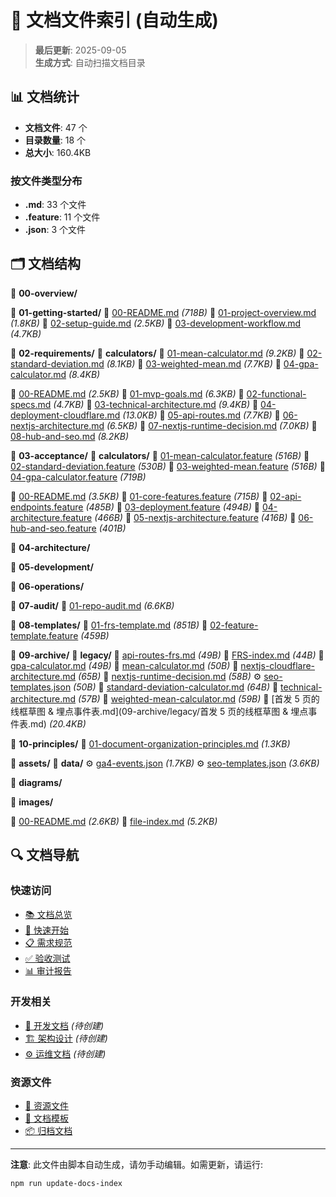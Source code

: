 # 📇 文档文件索引 (自动生成)

> **最后更新**: 2025-09-05  
> **生成方式**: 自动扫描文档目录

## 📊 文档统计

- **文档文件**: 47 个
- **目录数量**: 18 个  
- **总大小**: 160.4KB

### 按文件类型分布

- **.md**: 33 个文件
- **.feature**: 11 个文件
- **.json**: 3 个文件

## 🗂️ 文档结构

📁 **00-overview/**

📁 **01-getting-started/**
  📄 [00-README.md](01-getting-started/00-README.md) _(718B)_
  📄 [01-project-overview.md](01-getting-started/01-project-overview.md) _(1.8KB)_
  📄 [02-setup-guide.md](01-getting-started/02-setup-guide.md) _(2.5KB)_
  📄 [03-development-workflow.md](01-getting-started/03-development-workflow.md) _(4.7KB)_

📁 **02-requirements/**
  📁 **calculators/**
    📄 [01-mean-calculator.md](02-requirements/calculators/01-mean-calculator.md) _(9.2KB)_
    📄 [02-standard-deviation.md](02-requirements/calculators/02-standard-deviation.md) _(8.1KB)_
    📄 [03-weighted-mean.md](02-requirements/calculators/03-weighted-mean.md) _(7.7KB)_
    📄 [04-gpa-calculator.md](02-requirements/calculators/04-gpa-calculator.md) _(8.4KB)_

  📄 [00-README.md](02-requirements/00-README.md) _(2.5KB)_
  📄 [01-mvp-goals.md](02-requirements/01-mvp-goals.md) _(6.3KB)_
  📄 [02-functional-specs.md](02-requirements/02-functional-specs.md) _(4.7KB)_
  📄 [03-technical-architecture.md](02-requirements/03-technical-architecture.md) _(9.4KB)_
  📄 [04-deployment-cloudflare.md](02-requirements/04-deployment-cloudflare.md) _(13.0KB)_
  📄 [05-api-routes.md](02-requirements/05-api-routes.md) _(7.7KB)_
  📄 [06-nextjs-architecture.md](02-requirements/06-nextjs-architecture.md) _(6.5KB)_
  📄 [07-nextjs-runtime-decision.md](02-requirements/07-nextjs-runtime-decision.md) _(7.0KB)_
  📄 [08-hub-and-seo.md](02-requirements/08-hub-and-seo.md) _(8.2KB)_

📁 **03-acceptance/**
  📁 **calculators/**
    🧪 [01-mean-calculator.feature](03-acceptance/calculators/01-mean-calculator.feature) _(516B)_
    🧪 [02-standard-deviation.feature](03-acceptance/calculators/02-standard-deviation.feature) _(530B)_
    🧪 [03-weighted-mean.feature](03-acceptance/calculators/03-weighted-mean.feature) _(516B)_
    🧪 [04-gpa-calculator.feature](03-acceptance/calculators/04-gpa-calculator.feature) _(719B)_

  📄 [00-README.md](03-acceptance/00-README.md) _(3.5KB)_
  🧪 [01-core-features.feature](03-acceptance/01-core-features.feature) _(715B)_
  🧪 [02-api-endpoints.feature](03-acceptance/02-api-endpoints.feature) _(485B)_
  🧪 [03-deployment.feature](03-acceptance/03-deployment.feature) _(494B)_
  🧪 [04-architecture.feature](03-acceptance/04-architecture.feature) _(466B)_
  🧪 [05-nextjs-architecture.feature](03-acceptance/05-nextjs-architecture.feature) _(416B)_
  🧪 [06-hub-and-seo.feature](03-acceptance/06-hub-and-seo.feature) _(401B)_

📁 **04-architecture/**

📁 **05-development/**

📁 **06-operations/**

📁 **07-audit/**
  📄 [01-repo-audit.md](07-audit/01-repo-audit.md) _(6.6KB)_

📁 **08-templates/**
  📄 [01-frs-template.md](08-templates/01-frs-template.md) _(851B)_
  🧪 [02-feature-template.feature](08-templates/02-feature-template.feature) _(459B)_

📁 **09-archive/**
  📁 **legacy/**
    📄 [api-routes-frs.md](09-archive/legacy/api-routes-frs.md) _(49B)_
    📄 [FRS-index.md](09-archive/legacy/FRS-index.md) _(44B)_
    📄 [gpa-calculator.md](09-archive/legacy/gpa-calculator.md) _(49B)_
    📄 [mean-calculator.md](09-archive/legacy/mean-calculator.md) _(50B)_
    📄 [nextjs-cloudflare-architecture.md](09-archive/legacy/nextjs-cloudflare-architecture.md) _(65B)_
    📄 [nextjs-runtime-decision.md](09-archive/legacy/nextjs-runtime-decision.md) _(58B)_
    ⚙️ [seo-templates.json](09-archive/legacy/seo-templates.json) _(50B)_
    📄 [standard-deviation-calculator.md](09-archive/legacy/standard-deviation-calculator.md) _(64B)_
    📄 [technical-architecture.md](09-archive/legacy/technical-architecture.md) _(57B)_
    📄 [weighted-mean-calculator.md](09-archive/legacy/weighted-mean-calculator.md) _(59B)_
    📄 [首发 5 页的线框草图 & 埋点事件表.md](09-archive/legacy/首发 5 页的线框草图 & 埋点事件表.md) _(20.4KB)_


📁 **10-principles/**
  📄 [01-document-organization-principles.md](10-principles/01-document-organization-principles.md) _(1.3KB)_

📁 **assets/**
  📁 **data/**
    ⚙️ [ga4-events.json](assets/data/ga4-events.json) _(1.7KB)_
    ⚙️ [seo-templates.json](assets/data/seo-templates.json) _(3.6KB)_

  📁 **diagrams/**

  📁 **images/**


📄 [00-README.md](00-README.md) _(2.6KB)_
📄 [file-index.md](file-index.md) _(5.2KB)_


## 🔍 文档导航

### 快速访问
- [📚 文档总览](./00-README.md)
- [🚀 快速开始](./01-getting-started/00-README.md)
- [📋 需求规范](./02-requirements/00-README.md)
- [✅ 验收测试](./03-acceptance/00-README.md)
- [📊 审计报告](./07-audit/)

### 开发相关
- [🔧 开发文档](./05-development/) _(待创建)_
- [🏗️ 架构设计](./04-architecture/) _(待创建)_
- [⚙️ 运维文档](./06-operations/) _(待创建)_

### 资源文件
- [🎨 资源文件](./assets/)
- [📝 文档模板](./08-templates/)
- [📦 归档文档](./09-archive/)

---

**注意**: 此文件由脚本自动生成，请勿手动编辑。如需更新，请运行:
```bash
npm run update-docs-index
```